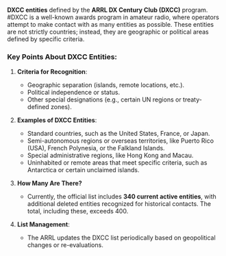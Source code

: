 **DXCC entities** defined by the **ARRL DX Century Club (DXCC)** program. #DXCC is a well-known awards program in amateur radio, where operators attempt to make contact with as many entities as possible. These entities are not strictly countries; instead, they are geographic or political areas defined by specific criteria.

### Key Points About DXCC Entities:

1. **Criteria for Recognition**:
    
    - Geographic separation (islands, remote locations, etc.).
    - Political independence or status.
    - Other special designations (e.g., certain UN regions or treaty-defined zones).

1. **Examples of DXCC Entities**:
    
    - Standard countries, such as the United States, France, or Japan.
    - Semi-autonomous regions or overseas territories, like Puerto Rico (USA), French Polynesia, or the Falkland Islands.
    - Special administrative regions, like Hong Kong and Macau.
    - Uninhabited or remote areas that meet specific criteria, such as Antarctica or certain unclaimed islands.

1. **How Many Are There?**
    
    - Currently, the official list includes **340 current active entities**, with additional deleted entities recognized for historical contacts. The total, including these, exceeds 400.

1. **List Management**:
    
    - The ARRL updates the DXCC list periodically based on geopolitical changes or re-evaluations.
